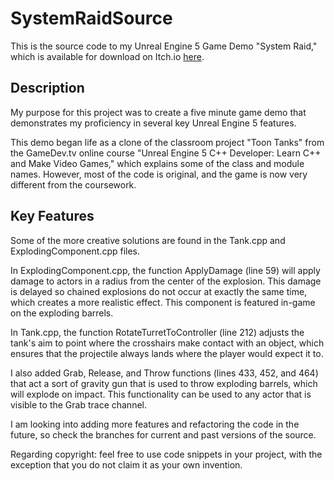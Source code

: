 # SystemRaidSource

<p>This is the source code to my Unreal Engine 5 Game Demo "System Raid," which is available for download on Itch.io <a href="https://carterleew.itch.io/system-raid" target="_blank">here</a>.</p>

<h2>Description</h2>
<p>
	My purpose for this project was to create a five minute game demo that demonstrates my proficiency in several key Unreal Engine 5 features. 
</p>
<p>
	This demo began life as a clone of the classroom project "Toon Tanks" from the GameDev.tv online course "Unreal Engine 5 C++ Developer: Learn C++ and Make Video Games," which explains some of the class and module names. However, most of the code is original, and the game is now very different from the coursework.
</p>

<h2>Key Features</h2>
<p>
	Some of the more creative solutions are found in the Tank.cpp and ExplodingComponent.cpp files.
</p>
<p>
	In ExplodingComponent.cpp, the function ApplyDamage (line 59) will apply damage to actors in a radius from the center of the explosion. This damage is delayed so chained explosions do not occur at exactly the same time, which creates a more realistic effect. This component is featured in-game on the exploding barrels.
</p>
<p>
	In Tank.cpp, the function RotateTurretToController (line 212) adjusts the tank's aim to point where the crosshairs make contact with an object, which ensures that the projectile always lands where the player would expect it to.
</p>
<p>
	I also added Grab, Release, and Throw functions (lines 433, 452, and 464) that act a sort of gravity gun that is used to throw exploding barrels, which will explode on impact. This functionality can be used to any actor that is visible to the Grab trace channel.
</p>
<p>
	I am looking into adding more features and refactoring the code in the future, so check the branches for current and past versions of the source.
</p>
<p>
	Regarding copyright: feel free to use code snippets in your project, with the exception that you do not claim it as your own invention.
</p>
